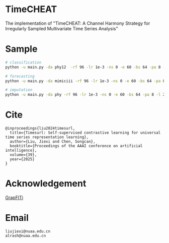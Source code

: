 # TimeCHEAT
The implementation of "TimeCHEAT: A Channel Harmony Strategy for Irregularly Sampled Multivariate Time Series Analysis"


# Sample

```bash
# classification
python -u main.py -da phy12  -rf 96 -lr 1e-3 -ns 0 -e 60 -bs 64 -pa 8 -l 2 -s 42 -ns 1

# forecasting
python -u main.py -da mimiciii -rf 96 -lr 1e-3 -ns 0 -e 60 -bs 64 -pa 8 -l 2 -ds forecast -s 42 -fi 0

# imputation
python -u main.py -da phy -rf 96 -lr 1e-3 -ns 0 -e 60 -bs 64 -pa 8 -l 2 -ds impute -s 42 -stp 0.5
```


# Cite

```
@inproceedings{liu2024timesurl,
  title={Timesurl: Self-supervised contrastive learning for universal time series representation learning},
  author={Liu, Jiexi and Chen, Songcan},
  booktitle={Proceedings of the AAAI conference on artificial intelligence},
  volume={39},
  year={2025}
}
```

# Acknowledgement

[GrapFITi](!https://github.com/yalavarthivk/GraFITi)


# Email
```
liujiexi@nuaa.edu.cn
alrash@nuaa.edu.cn
```